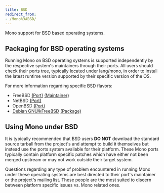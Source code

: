 ```yaml
---
title: BSD
redirect_from:
- /Mono%3ABSD/
---
```


Mono support for BSD based operating systems.

Packaging for BSD operating systems
-----------------------------------

Running Mono on BSD operating systems is supported independently by the respective system's maintainers through their ports. All users should check their ports tree, typically located under lang/mono, in order to install the latest runtime version supported by their specific version of the OS.

For more information regarding specific BSD flavors:

- FreeBSD [(Port)](http://www.freebsd.org/cgi/cvsweb.cgi/ports/lang/mono/) [(Maintainer)](http://code.google.com/p/bsd-sharp/)
- NetBSD [(Port)](https://cdn.netbsd.org/pub/pkgsrc/current/pkgsrc/lang/mono/index.html)
- OpenBSD [(Port)](https://www.openports.se/lang/mono)
- [Debian GNU/kFreeBSD](http://www.debian.org/ports/kfreebsd-gnu/) [(Package)](https://packages.debian.org/stable/interpreters/mono-runtime)

Using Mono under BSD
--------------------

It is typically recommended that BSD users **DO NOT** download the standard source tarball from the project's and attempt to build it themselves but instead use the ports system available for their platform. These Mono ports typically contain platform specific patches which have either not been merged upstream or may not work outside their target system.

Questions regarding any type of problem encountered in running Mono under these operating systems are best directed to their port's maintainer or the project's mailing list. These people are the most suited to discern between platform specific issues vs. Mono related ones.
